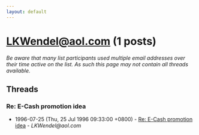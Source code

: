 ```yaml
---
layout: default
---
```


# LKWendel@aol.com (1 posts)

_Be aware that many list participants used multiple email addresses over their time active on the list. As such this page may not contain all threads available._

## Threads

### Re: E-Cash promotion idea
+ 1996-07-25 (Thu, 25 Jul 1996 09:33:00 +0800) - [Re: E-Cash promotion idea](/archive/1996/07/b56a99eac0e0e79045a36ff4550fa1c9a8babe93b9d9bb9811062d7fe39c9802) - _LKWendel@aol.com_

